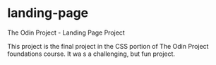 # landing-page
The Odin Project - Landing Page Project

This project is the final project in the CSS portion of The Odin Project foundations course.  It wa s a challenging, but fun project. 